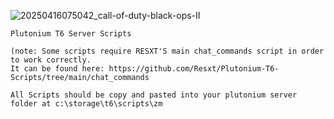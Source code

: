 ![20250416075042_call-of-duty-black-ops-II](https://github.com/user-attachments/assets/2180c627-f02e-463a-a95a-7e2fd04b6b45)

	Plutonium T6 Server Scripts

 	(note: Some scripts require RESXT'S main chat_commands script in order to work correctly. 
  	It can be found here: https://github.com/Resxt/Plutonium-T6-Scripts/tree/main/chat_commands
  
 	All Scripts should be copy and pasted into your plutonium server folder at c:\storage\t6\scripts\zm  
